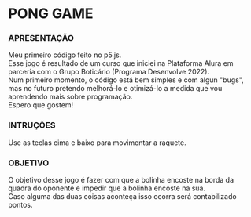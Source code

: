 # PONG GAME

### APRESENTAÇÃO
Meu primeiro código feito no p5.js.<br />
Esse jogo é resultado de um curso que iniciei na Plataforma Alura em parceria com o Grupo Boticário (Programa Desenvolve 2022). <br />
Num primeiro momento, o código está bem simples e com algun "bugs", mas no futuro pretendo melhorá-lo e otimizá-lo a medida que vou aprendendo mais sobre programação. <br />
Espero que gostem!

### INTRUÇÕES
Use as teclas cima e baixo para movimentar a raquete.<br />

### OBJETIVO
O objetivo desse jogo é fazer com que a bolinha encoste na borda da quadra do oponente e impedir que a bolinha encoste na sua.<br />
Caso alguma das duas coisas aconteça isso ocorra será contabilizado pontos.

